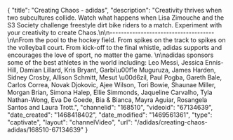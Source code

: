 {
    "title": "Creating Chaos - adidas",
    "description": "Creativity thrives when two subcultures collide. Watch what happens when Lisa Zimouche and the S3 Society challenge freestyle dirt bike riders to a match. Experiment with your creativity to create Chaos.\n\n-------------------------------------\n\nFrom the pool to the hockey field. From spikes on the track to spikes on the volleyball court. From kick-off to the final whistle, adidas supports and encourages the love of sport, no matter the game. \n\nadidas sponsors some of the best athletes in the world including: Leo Messi, Jessica Ennis-Hill, Damian Lillard, Kris Bryant, Garbi\u00f1e Muguruza, James Harden, Sidney Crosby, Allison Schmitt, Mesut \u00d6zil, Paul Pogba, Gareth Bale, Carlos Correa, Novak Djokovic, Ajee Wilson, Tori Bowie, Shaunae Miller, Morgan Brian, Simona Halep, Ellie Simmonds, Jaqueline Carvalho, Tyla Nathan-Wong, Eva De Goede, Bia & Bianca, Mayra Aguiar, Rosangela Santos and Laura Trott.",
    "channelid": "168510",
    "videoid": "67134639",
    "date_created": "1468418402",
    "date_modified": "1469561361",
    "type": "captivate",
    "layout": "channelVideo",
    "url": "\/adidas\/creating-chaos-adidas\/168510-67134639"
}
